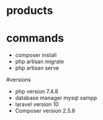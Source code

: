 # products

# commands
- composer install
- php artisan migrate
- php artisan serve

#versions
- php version 7.4.8
- database manager mysql xampp
- laravel version 10
- Composer version 2.5.8
